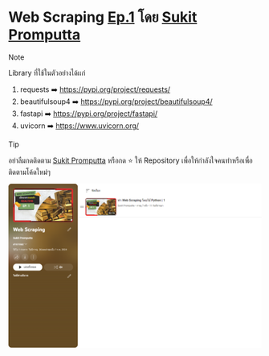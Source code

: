 # Web Scraping [Ep.1](https://youtu.be/G3sEFEbUN20)  โดย [Sukit Promputta](https://www.youtube.com/channel/UCIMQ8_REAoEDhLB4jna-UGg) 
> [!NOTE]
> Library ที่ใช้ในตัวอย่างได้เเก่
> 1. requests ➡️ https://pypi.org/project/requests/
> 2. beautifulsoup4 ➡️ https://pypi.org/project/beautifulsoup4/
> 3. fastapi ➡️ https://pypi.org/project/fastapi/
> 4. uvicorn ➡️ https://www.uvicorn.org/

> [!TIP]
> อย่าลืมกดติดตาม [Sukit Promputta](https://www.youtube.com/channel/UCIMQ8_REAoEDhLB4jna-UGg) หรือกด :star: ให้ Repository เพื่อให้กำลังใจคนทำหรือเพื่อติดตามโค้ดใหม่ๆ

![รูปประกอบ](https://github.com/FrameTH1/web-scraping/blob/main/img/img-cover.png)
